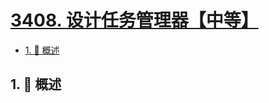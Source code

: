 # [3408. 设计任务管理器【中等】](https://github.com/tnotesjs/TNotes.leetcode/tree/main/notes/3408.%20%E8%AE%BE%E8%AE%A1%E4%BB%BB%E5%8A%A1%E7%AE%A1%E7%90%86%E5%99%A8%E3%80%90%E4%B8%AD%E7%AD%89%E3%80%91)

<!-- region:toc -->

- [1. 📝 概述](#1--概述)

<!-- endregion:toc -->

## 1. 📝 概述
